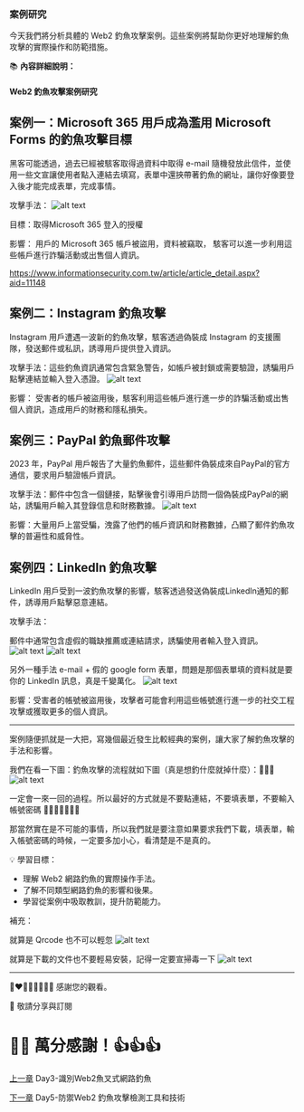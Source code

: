 
### 案例研究


今天我們將分析具體的 Web2 釣魚攻擊案例。這些案例將幫助你更好地理解釣魚攻擊的實際操作和防範措施。

📚 **內容詳細說明：**

#### Web2 釣魚攻擊案例研究

## 案例一：Microsoft 365 用戶成為濫用 Microsoft Forms 的釣魚攻擊目標

黑客可能透過，過去已經被駭客取得過資料中取得 e-mail 隨機發放此信件，並使用一些文宣讓使用者點入連結去填寫，表單中還挾帶著釣魚的網址，讓你好像要登入後才能完成表單，完成事情。

攻擊手法：
![alt text](./images/4/1.png)

目標：取得Microsoft 365 登入的授權

影響：
  用戶的 Microsoft 365 帳戶被盜用，資料被竊取，
  駭客可以進一步利用這些帳戶進行詐騙活動或出售個人資訊。

https://www.informationsecurity.com.tw/article/article_detail.aspx?aid=11148


## 案例二：Instagram 釣魚攻擊

Instagram 用戶遭遇一波新的釣魚攻擊，駭客透過偽裝成 Instagram 的支援團隊，發送郵件或私訊，誘導用戶提供登入資訊。

攻擊手法：這些釣魚資訊通常包含緊急警告，如帳戶被封鎖或需要驗證，誘騙用戶點擊連結並輸入登入憑證。
![alt text](./images/4/2.png)

影響：
受害者的帳戶被盜用後，駭客利用這些帳戶進行進一步的詐騙活動或出售個人資訊，造成用戶的財務和隱私損失。



## 案例三：PayPal 釣魚郵件攻擊

2023 年，PayPal 用戶報告了大量釣魚郵件，這些郵件偽裝成來自PayPal的官方通信，要求用戶驗證帳戶資訊。

攻擊手法：郵件中包含一個鏈接，點擊後會引導用戶訪問一個偽裝成PayPal的網站，誘騙用戶輸入其登錄信息和財務數據。
![alt text](./images/4/3.png)

影響：大量用戶上當受騙，洩露了他們的帳戶資訊和財務數據，凸顯了郵件釣魚攻擊的普遍性和威脅性。


## 案例四：LinkedIn 釣魚攻擊

LinkedIn 用戶受到一波釣魚攻擊的影響，駭客透過發送偽裝成LinkedIn通知的郵件，誘導用戶點擊惡意連結。

攻擊手法：

郵件中通常包含虛假的職缺推薦或連結請求，誘騙使用者輸入登入資訊。
![alt text](./images/4/4-1.png)
![alt text](./images/4/4-2.png)

另外一種手法 e-mail + 假的 google form 表單，問題是那個表單填的資料就是要你的 LinkedIn 訊息，真是千變萬化。
![alt text](./images/4/4-3.png)


影響：受害者的帳號被盜用後，攻擊者可能會利用這些帳號進行進一步的社交工程攻擊或獲取更多的個人資訊。


---

案例隨便抓就是一大把，寫幾個最近發生比較經典的案例，讓大家了解釣魚攻擊的手法和影響。

我們在看一下圖：釣魚攻擊的流程就如下圖（真是想釣什麼就掉什麼）：🥹🥹🥹
![alt text](./images/4/攻擊流程.png)

一定會一來一回的過程。所以最好的方式就是不要點連結，不要填表單，不要輸入帳號密碼 🗿🗿🗿🗿🗿🗿🗿

那當然實在是不可能的事情，所以我們就是要注意如果要求我們下載，填表單，輸入帳號密碼的時候，一定要多加小心，看清楚是不是真的。

💡 學習目標：

- 理解 Web2 網路釣魚的實際操作手法。
- 了解不同類型網路釣魚的影響和後果。
- 學習從案例中吸取教訓，提升防範能力。


補充：

就算是 Qrcode 也不可以輕忽
![alt text](./images/4/4-4.png)

就算是下載的文件也不要輕易安裝，記得一定要宣掃毒一下
![alt text](./images/4/4-5.png)



---

💓❤🧡💛💚💙💜💖 感謝您的觀看。

🙏 敬請分享與訂閱

# 🙋‍♂️ 萬分感謝！👍👍👍

[上一章](./Day3-識別Web2魚叉式網路釣魚.md) Day3-識別Web2魚叉式網路釣魚

[下一章](./Day5-防禦Web2%20網路釣魚檢測工具和技術.md) Day5-防禦Web2 釣魚攻擊檢測工具和技術
